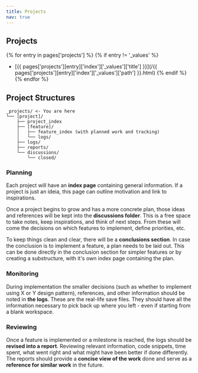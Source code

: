 ```yaml
---
title: Projects
nav: true
---
```


## Projects

{% for entry in pages['projects'] %}
    {% if entry != '_values' %}
* [{{ pages['projects'][entry]['index']['_values']['title'] }}](/{{ pages['projects'][entry]['index']['_values']['path'] }}.html)
    {% endif %}
{% endfor %}


## Project Structures

```
_projects/ <- You are here
└── [project]/
    ├── project_index
    ├── [feature]/
    │   ├── feature_index (with planned work and tracking)
    │   └── logs/
    ├── logs/
    ├── reports/
    └── discussions/
        └── closed/
```

### Planning

Each project will have an **index page** containing general information. If a project is just an ideia, this page can outline motivation and link to inspirations.

Once a project begins to grow and has a more concrete plan, those ideas and references will be kept into the **discussions folder**. This is a free space to take notes, keep inspirations, and think of next steps. From these will come the decisions on which features to implement, define priorities, etc.

To keep things clean and clear, there will be a **conclusions section**. In case the conclusion is to implement a feature, a plan needs to be laid out. This can be done directly in the conclusion section for simpler features or by creating a substructure, with it's own index page containing the plan.

### Monitoring

During implementation the smaller decisions (such as whether to implement using X or Y design pattern), references, and other information should be noted in **the logs**. These are the real-life save files. They should have all the information necessary to pick back up where you left - even if starting from a blank workspace.

### Reviewing

Once a feature is implemented or a milestone is reached, the logs should be **revised into a report**. Reviewing relevant information, code snippets, time spent, what went right and what might have been better if done differently. The reports should provide a **concise view of the work** done and serve as a **reference for similar work** in the future.
